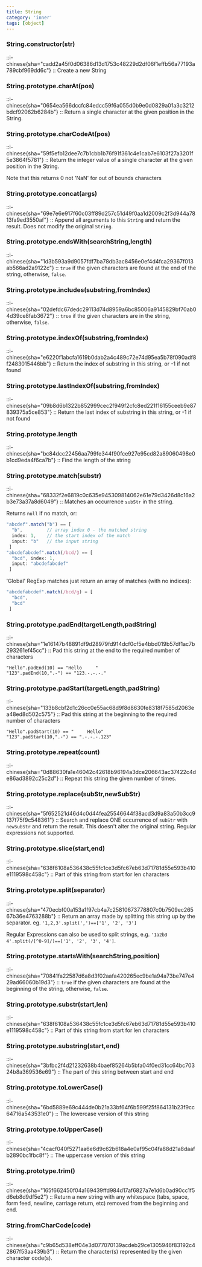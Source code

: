 ```yaml
---
title: String
category: 'inner'
tags: [object]
---
```


<!--constructor--> 
<!--1--> 

### String.constructor(str)

::i-chinese{sha="cadd2a45f0d06386d13d1753c48229d2df06f1effb56a77193a789cbf969dd6c"}
::
Create a new String

<!--21--> 

### String.prototype.charAt(pos)

::i-chinese{sha="0654ea566dccfc84edcc59f6a055d0b9e0d0829a01a3c3212bdcf92062b6284b"}
::
Return a single character at the given position in the String.

### String.prototype.charCodeAt(pos)

::i-chinese{sha="59f5efb12dee7c7b1cbb1b76f91f361c4e1cab7e6103f27a3201f5e3864f5781"}
::
Return the integer value of a single character at the given position in the
String.

Note that this returns 0 not 'NaN' for out of bounds characters

### String.prototype.concat(args)

::i-chinese{sha="69e7e6e917f60c03ff89d257c51d49f0aa1d2009c2f3d944a7813fa9ed3550af"}
::
Append all arguments to this `String` and return the result. Does not modify the
original `String`.

### String.prototype.endsWith(searchString,length)

::i-chinese{sha="1d3b593a9d9057fdf7ba78db3ac8456e0ef4d4fca29367f013ab566ad2a9122c"}
::
`true` if the given characters are found at the end of the string, otherwise, `false`.

### String.prototype.includes(substring,fromIndex)

::i-chinese{sha="02defdc67dedc29113d74d8959a6bc85006a9145829bf70ab04d39ce8fab3672"}
::
`true` if the given characters are in the string, otherwise, `false`.

### String.prototype.indexOf(substring,fromIndex)

::i-chinese{sha="e6220f1abcfa1619b0dab2a4c489c72e74d95ea5b78f090adf8f2483015446bb"}
::
Return the index of substring in this string, or -1 if not found

### String.prototype.lastIndexOf(substring,fromIndex)

::i-chinese{sha="09b8d6b1322b852999cec2f949f2cfc8ed221f16155ceeb9e87839375a5ce853"}
::
Return the last index of substring in this string, or -1 if not found

### String.prototype.length

::i-chinese{sha="bc84dcc22456aa799fe344f90fce927e95cd82a89060498e0b1cd9eda4f6ca7b"}
::
Find the length of the string

### String.prototype.match(substr)

::i-chinese{sha="68332f2e6819c0c635e945309814062e61e79d3426d8c16a2b3e73a37a8d6049"}
::
Matches an occurrence `subStr` in the string.

Returns `null` if no match, or:

```javascript
"abcdef".match("b") == [
  "b",         // array index 0 - the matched string
  index: 1,    // the start index of the match
  input: "b"   // the input string
 ]
"abcdefabcdef".match(/bcd/) == [
  "bcd", index: 1,
  input: "abcdefabcdef"
 ]
```

'Global' RegExp matches just return an array of matches (with no indices):

```javascript
"abcdefabcdef".match(/bcd/g) = [
  "bcd",
  "bcd"
 ]
```

### String.prototype.padEnd(targetLength,padString)

::i-chinese{sha="1e16147b48891df9d28979fd914dcf0cf5e4bbd019b57df1ac7b293261ef45cc"}
::
Pad this string at the end to the required number of characters

```
"Hello".padEnd(10) == "Hello     "
"123".padEnd(10,".-") == "123.-.-.-."
```

### String.prototype.padStart(targetLength,padString)

::i-chinese{sha="133b8cbf2d1c26cc0e55ac68d9f8d8630fe8318f7585d2063ea48ed8d502c575"}
::
Pad this string at the beginning to the required number of characters

```
"Hello".padStart(10) == "     Hello"
"123".padStart(10,".-") == ".-.-.-.123"
```

### String.prototype.repeat(count)

::i-chinese{sha="0d88630fa1e46042c42618b96194a3dce206643ac37422c4de86ad3892c25c2d"}
::
Repeat this string the given number of times.

### String.prototype.replace(subStr,newSubStr)

::i-chinese{sha="5f652521d46d4c0d44fea25546644f38acd3d9a83a50b3cc9137f75f9c548361"}
::
Search and replace ONE occurrence of `subStr` with `newSubStr` and return the
result. This doesn't alter the original string. Regular expressions not
supported.

### String.prototype.slice(start,end)

::i-chinese{sha="638f6108a536438c55fc1ce3d5fc67eb63d71781d55e593b410e1119598c458c"}
::
Part of this string from start for len characters

### String.prototype.split(separator)

::i-chinese{sha="470ecbf00a153a1f97cb4a7c25810673778807c0b7509ec26567b36e4763288b"}
::
Return an array made by splitting this string up by the separator. eg. `'1,2,3'.split(',')==['1', '2', '3']`

Regular Expressions can also be used to split strings, e.g. `'1a2b3
4'.split(/[^0-9]/)==['1', '2', '3', '4']`.

### String.prototype.startsWith(searchString,position)

::i-chinese{sha="70841fa22587d6a8d3f02aafa420265ec9be1a94a73be747e429ad66060b19d3"}
::
`true` if the given characters are found at the beginning of the string, otherwise, `false`.

### String.prototype.substr(start,len)

::i-chinese{sha="638f6108a536438c55fc1ce3d5fc67eb63d71781d55e593b410e1119598c458c"}
::
Part of this string from start for len characters

### String.prototype.substring(start,end)

::i-chinese{sha="3bfbc2f4d21232638b4baef85264b5bfa04f0ed31cc64bc70324b8a369536e69"}
::
The part of this string between start and end

### String.prototype.toLowerCase()

::i-chinese{sha="6bd5889e69c444de0b21a33bf64f6b599f25f864131b23f9cc64716a543531e0"}
::
The lowercase version of this string

### String.prototype.toUpperCase()

::i-chinese{sha="4cacf040f5271aa6e6d9c62b618a4e0af95c04fa88d21a8daafb2890bc1fbc8f"}
::
The uppercase version of this string

### String.prototype.trim()

::i-chinese{sha="165f662450f04a169439ffd984d17af6827a7e1d6b0ad90cc1f5d6eb8d9df5e2"}
::
Return a new string with any whitespace (tabs, space, form feed, newline,
carriage return, etc) removed from the beginning and end.

<!--1--> 

### String.fromCharCode(code)

::i-chinese{sha="c9b65d538eff04e3d077070139acdeb29ce1305946f83192c42867f53aa439b3"}
::
Return the character(s) represented by the given character code(s).
